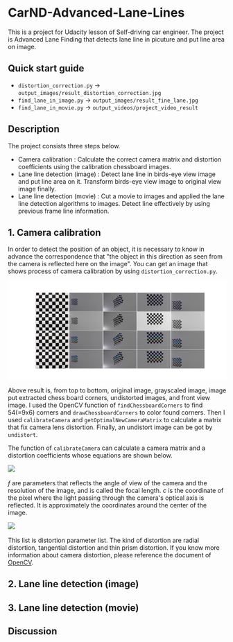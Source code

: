 # CarND-Advanced-Lane-Lines

This is a project for Udacity lesson of Self-driving car engineer.
The project is Advanced Lane Finding that detects lane line in picuture and put line area on image.

## Quick start guide

- `distortion_correction.py` -> `output_images/result_distortion_correction.jpg`
- `find_lane_in_image.py` -> `output_images/result_fine_lane.jpg`
- `find_lane_in_movie.py` -> `output_videos/project_video_result`

## Description

The project consists three steps below.

- Camera calibration : Calculate the correct camera matrix and distortion coefficients using the calibration chessboard images.
- Lane line detection (image) : Detect lane line in birds-eye view image and put line area on it. Transform birds-eye view image to original view image finally.
- Lane line detection (movie) : Cut a movie to images and applied the lane line detection algorithms to images. Detect line effectively by using previous frame line information.

## 1. Camera calibration

In order to detect the position of an object, it is necessary to know in advance the correspondence that "the object in this direction as seen from the camera is reflected here on the image".
You can get an image that shows process of camera calibration by using `distortion_correction.py`.

[camera_result]: ./output_images/result_distortion_correction.jpg
![alt_txt][camera_result]

Above result is, from top to bottom, original image, grayscaled image, image put extracted chess board corners, undistorted images, and front view image.
I used the OpenCV function of `findChessboardCorners` to find 54(=9x6) corners and `drawChessboardCorners` to color found corners.
Then I used `calibrateCamera` and `getOptimalNewCameraMatrix` to calculate a matrix that fix camera lens distortion.
Finally, an undistort image can be got by `undistort`.

The function of `calibrateCamera` can calculate a camera matrix and a distortion coefficients whose equations are shown below.

<img src=https://latex.codecogs.com/gif.latex?\begin{bmatrix}&space;f_x&space;&&space;0&space;&&space;c_x&space;\\&space;0&space;&&space;f_y&space;&&space;c_y&space;\\&space;0&space;&&space;0&space;&&space;1&space;\end{bmatrix} />

*f* are parameters that reflects the angle of view of the camera and the resolution of the image, and is called the focal length.
*c* is the coordinate of the pixel where the light passing through the camera's optical axis is reflected.
It is approximately the coordinates around the center of the image.

<img src=https://latex.codecogs.com/gif.latex?(k_1,&space;k_2,&space;p_1,&space;p_2[,&space;k_3[,&space;k_4,&space;k_5,&space;k_6[,s_1,s_2,s_3,s_4[,\tau_x,&space;\tau_y]]]]) />

This list is distortion parameter list.
The kind of distortion are radial distortion, tangential distortion and thin prism distortion.
If you know more information about camera distortion, please reference the document of [OpenCV](https://docs.opencv.org/3.4/d9/d0c/group__calib3d.html).

## 2. Lane line detection (image)



## 3. Lane line detection (movie)

## Discussion
